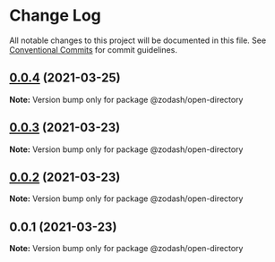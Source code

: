 # Change Log

All notable changes to this project will be documented in this file.
See [Conventional Commits](https://conventionalcommits.org) for commit guidelines.

## [0.0.4](https://github.com/zcorky/zodash/compare/@zodash/open-directory@0.0.3...@zodash/open-directory@0.0.4) (2021-03-25)

**Note:** Version bump only for package @zodash/open-directory





## [0.0.3](https://github.com/zcorky/zodash/compare/@zodash/open-directory@0.0.2...@zodash/open-directory@0.0.3) (2021-03-23)

**Note:** Version bump only for package @zodash/open-directory





## [0.0.2](https://github.com/zcorky/zodash/compare/@zodash/open-directory@0.0.1...@zodash/open-directory@0.0.2) (2021-03-23)

**Note:** Version bump only for package @zodash/open-directory





## 0.0.1 (2021-03-23)

**Note:** Version bump only for package @zodash/open-directory
